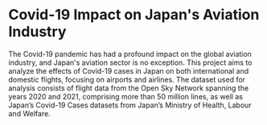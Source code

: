 # Covid-19 Impact on Japan's Aviation Industry

The Covid-19 pandemic has had a profound impact on the global aviation industry, and Japan's aviation sector is no exception. This project aims to analyze the effects of Covid-19 cases in Japan on both international and domestic flights, focusing on airports and airlines. The dataset used for analysis consists of flight data from the Open Sky Network spanning the years 2020 and 2021, comprising more than 50 million lines, as well as Japan’s Covid-19 Cases datasets from Japan’s Ministry of Health, Labour and Welfare.





